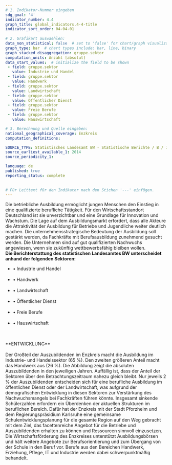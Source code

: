 ```yaml
---
# 1. Indikator-Nummer eingeben 
sdg_goal: '4'
indicator_number: 4.4
graph_title: global_indicators.4-4-title
indicator_sort_order: 04-04-01
 
# 2. Grafikart auswaehlen: 
data_non_statistical: false  # set to 'false' for chart/graph visualization 
graph_type: bar  # chart types include: bar, line, binary 
graph_stacked_disaggregation: gruppe.sektor 
computation_units: Anzahl [absolut] 
data_start_values:  # initialize the field to be shown  
 - field: gruppe.sektor
   value: Industrie und Handel
 - field: gruppe.sektor
   value: Handwerk
 - field: gruppe.sektor 
   value: Landwirtschaft
 - field: gruppe.sektor
   value: Öffentlicher Dienst
 - field: gruppe.sektor 
   value: Freie Berufe
 - field: gruppe.sektor
   value: Hauswirtschaft

# 3. Berechnung und Quelle eingeben: 
national_geographical_coverage: Enzkreis
computation_definitions: 

SOURCE_TYPE: Statistisches Landesamt BW - Statistische Berichte / B / II / 5 Ergebnisse der Berufsbildungsstatistik
source_earliest_available_1: 2014
source_periodicity_1: 

language: de   
published: true 
reporting_status: complete
 
 
# Für Leittext für den Indikator nach den Stichen '---' einfügen. 
---
```


Die betriebliche Ausbildung ermöglicht jungen Menschen den Einstieg in eine qualifizierte berufliche Tätigkeit. Für den Wirtschaftsstandort Deutschland ist sie unverzichtbar und eine Grundlage für Innovation und Wachstum. Die Lage auf dem Ausbildungsmarkt erfordert, dass alle Akteure die Attraktivität der Ausbildung für Betriebe und Jugendliche weiter deutlich machen. Die unternehmensstrategische Bedeutung der Ausbildung soll gestärkt werden, da Fachkräfte mit Berufsausbildung zunehmend gesucht werden. Die Unternehmen sind auf gut qualifizierten Nachwuchs angewiesen, wenn sie zukünftig wettbewerbsfähig bleiben wollen. <br> 
<b>Die Berichterstattung des statistischen Landesamtes BW unterscheidet anhand der folgenden Sektoren:</b> <br>
<ul>
<li>• Industrie und Handel</li><br>
<li>• Handwerk</li><br>
<li>• Landwirtschaft</li><br>
<li>• Öffentlicher Dienst</li><br>
<li>• Freie Berufe</li><br>
<li>• Hauswirtschaft</li><br>
</ul>
<br>
**ENTWICKLUNG** <br>
<br>
Der Großteil der Auszubildenden im Enzkreis macht die Ausbildung im Industrie- und Handelssektor (65 %). Den zweiten größeren Anteil macht das Handwerk aus (26 %). Die Abbildung zeigt die absoluten Auszubildenden in den jeweiligen Jahren. Auffällig ist, dass der Anteil der Sektoren über den Betrachtungszeitraum nahezu gleich bleibt. Nur jeweils 2 % der Auszubildenden entscheiden sich für eine berufliche Ausbildung im öffentlichen Dienst oder der Landwirtschaft, was aufgrund der demografischen Entwicklung in diesen Sektoren zur Verstärkung des Nachwuchsmangels bei Fachkräften führen könnte. Insgesamt sinkende Schülerzahlen erfordern ein Überdenken der aktuellen Strukturen im beruflichen Bereich. Dafür hat der Enzkreis mit der Stadt Pforzheim und dem Regierungspräsidium Karlsruhe eine gemeinsame Schulentwicklungsplanung für die gesamte Region auf den Weg gebracht mit dem Ziel, das facettenreiche Angebot für die Betriebe und Auszubildenden erhalten zu können und Ressourcen sinnvoll einzusetzen. Die Wirtschaftsförderung des Enzkreises unterstützt Ausbildungsbörsen und hält weitere Angebote zur Berufsorientierung und zum Übergang von der Schule in den Beruf vor. Berufe aus den Bereichen Handwerk, Erziehung, Pflege, IT und Industrie werden dabei schwerpunktmäßig behandelt.
